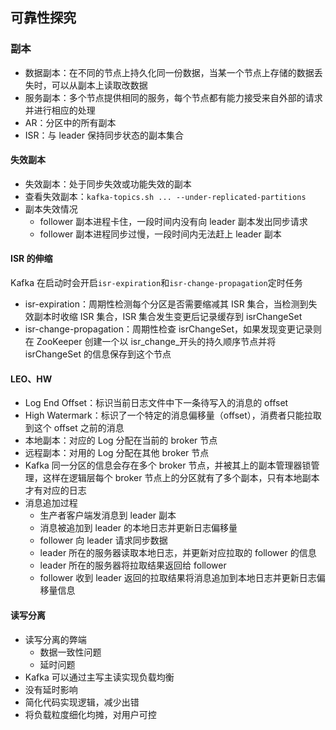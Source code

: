## 可靠性探究

### 副本

- 数据副本：在不同的节点上持久化同一份数据，当某一个节点上存储的数据丢失时，可以从副本上读取改数据
- 服务副本：多个节点提供相同的服务，每个节点都有能力接受来自外部的请求并进行相应的处理
- AR：分区中的所有副本
- ISR：与 leader 保持同步状态的副本集合

#### 失效副本

- 失效副本：处于同步失效或功能失效的副本
- 查看失效副本：`kafka-topics.sh ... --under-replicated-partitions`
- 副本失效情况
  - follower 副本进程卡住，一段时间内没有向 leader 副本发出同步请求
  - follower 副本进程同步过慢，一段时间内无法赶上 leader 副本

#### ISR 的伸缩

Kafka 在启动时会开启`isr-expiration`和`isr-change-propagation`定时任务
  - isr-expiration：周期性检测每个分区是否需要缩减其 ISR 集合，当检测到失效副本时收缩 ISR 集合，ISR 集合发生变更后记录缓存到 isrChangeSet
  - isr-change-propagation：周期性检查 isrChangeSet，如果发现变更记录则在 ZooKeeper 创建一个以 isr_change_开头的持久顺序节点并将 isrChangeSet 的信息保存到这个节点

#### LEO、HW

- Log End Offset：标识当前日志文件中下一条待写入的消息的 offset
- High Watermark：标识了一个特定的消息偏移量（offset），消费者只能拉取到这个 offset 之前的消息
- 本地副本：对应的 Log 分配在当前的 broker 节点
- 远程副本：对用的 Log 分配在其他 broker 节点
- Kafka 同一分区的信息会存在多个 broker 节点，并被其上的副本管理器锁管理，这样在逻辑层每个 broker 节点上的分区就有了多个副本，只有本地副本才有对应的日志
- 消息追加过程
  - 生产者客户端发消息到 leader 副本
  - 消息被追加到 leader 的本地日志并更新日志偏移量
  - follower 向 leader 请求同步数据
  - leader 所在的服务器读取本地日志，并更新对应拉取的 follower 的信息
  - leader 所在的服务器将拉取结果返回给 follower
  - follower 收到 leader 返回的拉取结果将消息追加到本地日志并更新日志偏移量信息

#### 读写分离

- 读写分离的弊端
  - 数据一致性问题
  - 延时问题
- Kafka 可以通过主写主读实现负载均衡
- 没有延时影响
- 简化代码实现逻辑，减少出错
- 将负载粒度细化均摊，对用户可控
